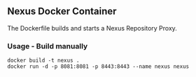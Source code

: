 ## Nexus Docker Container

The Dockerfile builds and starts a Nexus Repository Proxy.

### Usage - Build manually

```
docker build -t nexus .
docker run -d -p 8081:8081 -p 8443:8443 --name nexus nexus
```
